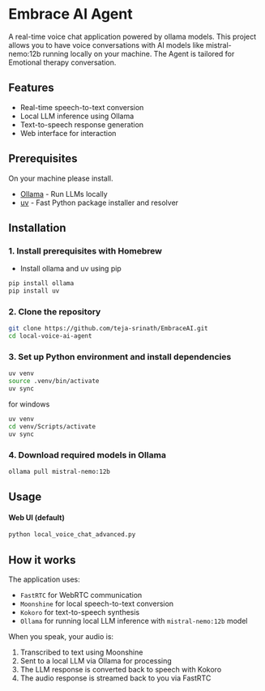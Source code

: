 # Embrace AI Agent

A real-time voice chat application powered by ollama models. This project allows you to have voice conversations with AI models like mistral-nemo:12b running locally on your machine.
The Agent is tailored for Emotional therapy conversation.

## Features

- Real-time speech-to-text conversion
- Local LLM inference using Ollama
- Text-to-speech response generation
- Web interface for interaction

## Prerequisites

On your machine please install.
- [Ollama](https://ollama.ai/) - Run LLMs locally
- [uv](https://github.com/astral-sh/uv) - Fast Python package installer and resolver

## Installation

### 1. Install prerequisites with Homebrew

- Install ollama and uv using pip

```bash
pip install ollama
pip install uv
```

### 2. Clone the repository

```bash
git clone https://github.com/teja-srinath/EmbraceAI.git
cd local-voice-ai-agent
```

### 3. Set up Python environment and install dependencies

```bash
uv venv
source .venv/bin/activate 
uv sync
```

for windows 
```bash
uv venv
cd venv/Scripts/activate 
uv sync
```

### 4. Download required models in Ollama

```bash
ollama pull mistral-nemo:12b
```

## Usage


#### Web UI (default)
```bash
python local_voice_chat_advanced.py
```

## How it works

The application uses:
- `FastRTC` for WebRTC communication
- `Moonshine` for local speech-to-text conversion
- `Kokoro` for text-to-speech synthesis
- `Ollama` for running local LLM inference with `mistral-nemo:12b` model

When you speak, your audio is:
1. Transcribed to text using Moonshine
2. Sent to a local LLM via Ollama for processing
3. The LLM response is converted back to speech with Kokoro
4. The audio response is streamed back to you via FastRTC
